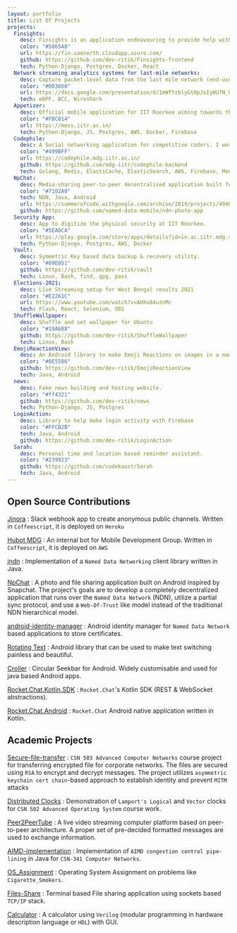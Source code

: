 ```yaml
---
layout: portfolio
title: List Of Projects
projects:
  Finsights:
    desc: Finsights is an application endeavouring to provide help with passive investments. I work on this as a hobby project. (Helps me with my investments!)
    color: "#5065A8"
    url: https://fin.uaenorth.cloudapp.azure.com/
    github: https://github.com/dev-ritik/Finsights-frontend
    tech: Python-Django, Postgres, Docker, React
  Network streaming analytics systems for last-mile networks:
    desc: Capture packet-level data from the last mile network (end-users devices like home routers).
    color: "#003660"
    url: https://docs.google.com/presentation/d/1mWfYzblyGt0pJsIyWUfN_hJ8c3bJm8ZCMXgchbn23-k/edit?usp=sharing
    tech: eBPF, BCC, Wireshark
  Appetizer:
    desc: Official mobile application for IIT Roorkee aiming towards the management of mess functionalities. I worked as the Backend Head and Product Manager
    color: "#FBC014"
    url: https://mess.iitr.ac.in/
    tech: Python-Django, JS, Postgres, AWS, Docker, Firebase
  Codephile:
    desc: A Social networking application for competitive coders. I worked as the Backend Lead for the project.
    color: "#499BFF"
    url: https://codephile.mdg.iitr.ac.in/
    github: https://github.com/mdg-iitr/codephile-backend
    tech: Golang, Redis, ElastiCache, ElasticSearch, AWS, Firebase, MongoDB, Bee
  NpChat:
    desc: Media-sharing peer-to-peer decentralised application built for Android on Named Data Network (ICN). With the app, wrote the AIMD pipelined Segment-Fetcher for their Java Support Library.
    color: "#7102A0"
    tech: NDN, Java, Android
    url: https://summerofcode.withgoogle.com/archive/2019/projects/4940146259001344/
    github: https://github.com/named-data-mobile/ndn-photo-app
  Security App:
    desc: App to digitize the physical security at IIT Roorkee.
    color: "#5EA0CA"
    url: https://play.google.com/store/apps/details?id=in.ac.iitr.mdg.securityapp
    tech: Python-Django, Postgres, AWS, Docker
  Vault:
    desc: Symmetric Key based data backup & recovery utility.
    color: "#89E051"
    github: https://github.com/dev-ritik/vault
    tech: Linux, Bash, find, gpg, pass
  Elections-2021:
    desc: Live Streaming setup for West Bengal results 2021
    color: "#E2261C"
    url: https://www.youtube.com/watch?v=AHXu84uznMc
    tech: Flask, React, Selenium, OBS
  ShuffleWallpaper:
    desc: Shuffle and set wallpaper for Ubuntu
    color: "#19A6B8"
    github: https://github.com/dev-ritik/ShuffleWallpaper
    tech: Linux, Bash
  EmojiReactionView:
    desc: An Android library to make Emoji Reactions on images in a manner Instagram does this!
    color: "#0E5586"
    github: https://github.com/dev-ritik/EmojiReactionView
    tech: Java, Android
  news:
    desc: Fake news building and hosting website.
    color: "#ff4321"
    github: https://github.com/dev-ritik/news
    tech: Python-Django, JS, Postgres
  LoginAction:
    desc: Library to help make login activity with Firebase
    color: "#FFCB2B"
    tech: Java, Android
    github: https://github.com/dev-ritik/LoginAction
  Sarah:
    desc: Personal time and location based reminder assistant.
    color: "#239923"
    github: https://github.com/codekaust/Sarah
    tech: Java, Android
---
```


## Open Source Contributions
[Jinora](https://github.com/mdg-iitr/jinora)
: Slack webhook app to create anonymous public channels. Written in `Coffeescript`, it is deployed on `Heroku`

[Hubot MDG](https://github.com/mdg-iitr/bot)
: An internal bot for Mobile Development Group. Written in `Coffeescript`, it is deployed on `AWS`

[jndn](https://github.com/named-data/jndn)
: Implementation of a `Named Data Networking` client library written in Java.

[NpChat](https://github.com/named-data-mobile/ndn-photo-app)
: A photo and file sharing application built on Android inspired by Snapchat. The project's goals are to develop a
completely decentralized application that runs over the `Named Data Network` (NDN), utilize a partial sync protocol,
and use a `Web-Of-Trust` like model instead of the traditional NDN hierarchical model.

[android-identity-manager](https://github.com/zhtaoxiang/android-identity-manager)
: Android identity manager for `Named Data Network` based applications to store certificates.

[Rotating Text](https://github.com/mdg-iitr/RotatingText)
: Android library that can be used to make text switching painless and beautiful.

[Croller](https://github.com/harjot-oberai/Croller)
: Circular Seekbar for Android. Widely customisable and used for java based Android apps.

[Rocket.Chat.Kotlin.SDK](https://github.com/RocketChat/Rocket.Chat.Kotlin.SDK)
: `Rocket.Chat`'s Kotlin SDK (REST & WebSocket abstractions).

[Rocket.Chat.Android](https://github.com/RocketChat/Rocket.Chat.Android)
: `Rocket.Chat` Android native application written in Kotlin.

## Academic Projects

[Secure-file-transfer](https://github.com/dev-ritik/Secure-file-transfer)
: `CSN 503 Advanced Computer Networks` course project for transferring encrypted file for corporate networks. The files
are secured using `RSA` to encrypt and decrypt messages. The project utilizes `asymmetric keychain cert chain`-based
approach to establish identity and prevent `MITM` attacks

[Distributed Clocks](https://github.com/dev-ritik/distributed_clocks)
: Demonstration of `Lamport's Logical` and `Vector` clocks for `CSN 502 Advanced Operating System` course work.

[Peer2PeerTube](https://github.com/dev-ritik/Peer2PeerTube)
: A live video streaming computer platform based on peer-to-peer architecture. A proper set of pre-decided formatted
messages are used to exchange information.

[AIMD-implementation](https://github.com/dev-ritik/AIMD-implementation)
: Implementation of `AIMD congestion control pipe-lining` in Java for `CSN-341 Computer Networks`.

[OS_Assignment](https://github.com/dev-ritik/OS_Assignment)
: Operating System Assignment on problems like `Cigarette_Smokers`.

[Files-Share](https://github.com/dev-ritik/files_share)
: Terminal based File sharing application using sockets based `TCP/IP` stack.

[Calculator](https://github.com/dev-ritik/calculator)
: A calculator using `Verilog` (modular programming in hardware description language or `HDL`) with GUI.
